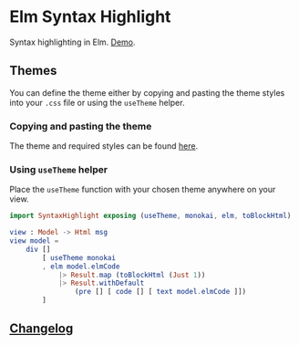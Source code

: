 # Elm Syntax Highlight

Syntax highlighting in Elm. [Demo](https://pablohirafuji.github.io/elm-syntax-highlight/).


## Themes

You can define the theme either by copying and pasting the theme styles into your `.css` file or using the `useTheme` helper.

### Copying and pasting the theme

The theme and required styles can be found [here](https://github.com/pablohirafuji/elm-syntax-highlight/blob/master/themes.md).

### Using `useTheme` helper

Place the `useTheme` function with your chosen theme anywhere on your view.

```elm
import SyntaxHighlight exposing (useTheme, monokai, elm, toBlockHtml)

view : Model -> Html msg
view model =
    div []
        [ useTheme monokai
        , elm model.elmCode
            |> Result.map (toBlockHtml (Just 1))
            |> Result.withDefault
                (pre [] [ code [] [ text model.elmCode ]])
        ]
```


## [Changelog](https://github.com/pablohirafuji/elm-syntax-highlight/releases)

